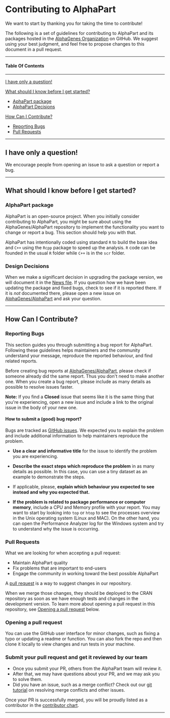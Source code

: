 # Contributing to AlphaPart

We want to start by thanking you for taking the time to contribute!

The following is a set of guidelines for contributing to AlphaPart and its packages hosted in the [AlphaGenes Organization](https://github.com/AlphaGenes) on GitHub. We suggest using your best judgment, and feel free to propose changes to this document in a pull request.

-----

#### Table Of Contents

-----

[I have only a question!](#i-have-only-a-question)

[What should I know before I get started?](#what-should-i-know-before-i-get-started)

 * [AphaPart package](#alphapart-package) 
 * [AlphaPart Decisions](#design-decisions)

[How Can I Contribute?](#how-can-i-contribute)

* [Reporting Bugs](#reporting-bugs)
* [Pull Requests](#pull-requests)

-----

## I have only a question!

We encourage people from opening an issue to ask a question or report a bug. 

-----

## What should I know before I get started?

### AlphaPart package

AlphaPart is an open-source project. When you initially consider contributing to AlphaPart, you might be sure about using the AlphaGenes/AlphaPart repository to implement the functionality you want to change or report a bug. This section should help you with that.

AlphaPart has intentionally coded using standard `R` to build the base idea and `C++` using the `Rcpp` package to speed up the analysis.  `R` code can be founded in the usual `R` folder while `C++` is in the `scr` folder.

### Design Decisions

When we make a significant decision in upgrading the package version, we will document it in the [News file](NEWS.md). If you question how we have been updating the package and fixed bugs, check to see if it is reported there. If it is *not* documented there, please open a new issue on [AlphaGenes/AlphaPart](https://github.com/AlphaGenes/AlphaPart/issues) and ask your question.

-----

## How Can I Contribute?

### Reporting Bugs

This section guides you through submitting a bug report for AlphaPart. Following these guidelines helps maintainers and the community understand your message, reproduce the reported behaviour, and find related reports.

Before creating bug reports at [AlphaGenes/AlphaPart](https://github.com/AlphaGenes/AlphaPart/issues), please check if someone already did the same report. Thus you don't need to make another one. When you create a bug report, please include as many details as possible to resolve issues faster.

**Note:** If you find a **Closed** issue that seems like it is the same thing that you're experiencing, open a new issue and include a link to the original issue in the body of your new one.

#### How to submit a (good) bug report?

Bugs are tracked as [GitHub issues](https://guides.github.com/features/issues/). We expected you to explain the problem and include additional information to help maintainers reproduce the problem. 

* **Use a clear and informative title** for the issue to identify the problem you are experiencing.

* **Describe the exact steps which reproduce the problem** in as many details as possible. In this case, you can use a tiny dataset as an example to demonstrate the steps.

* If applicable, please, **explain which behaviour you expected to see instead and why you expected that.**

* **If the problem is related to package performance or computer memory**, include a CPU and Memory profile with your report.  You may want to start by looking into `top` or `htop` to see the processes overview in the Unix operating system (Linux and MAC). On the other hand, you can open the Performance Analyzer log for the Windows system and try to understand why the issue is occurring.

### Pull Requests

What we are looking for when accepting a pull request:

- Maintain AlphaPart quality
- Fix problems that are important to end-users
- Engage the community in working toward the best possible AlphaPart

A [pull request](https://docs.github.com/en/github/collaborating-with-issues-and-pull-requests/about-pull-requests) is a way to suggest changes in our repository.

When we merge those changes, they should be deployed to the CRAN repository as soon as we have enough tests and changes in the development version. To learn more about opening a pull request in this repository, see [Opening a pull request](#opening-a-pull-request) below.

### Opening a pull request

You can use the GitHub user interface for minor changes, such as fixing a typo or updating a readme or function. You can also fork the repo and then clone it locally to view changes and run tests in your machine.

### Submit your pull request and get it reviewed by our team

- Once you submit your PR, others from the AlphaPart team will review it. 
- After that, we may have questions about your PR, and we may ask you to solve them.
- Did you have an issue, such as a merge conflict? Check out our [git tutorial](https://lab.github.com/githubtraining/managing-merge-conflicts) on resolving merge conflicts and other issues.

Once your PR is successfully merged, you will be proudly listed as a contributor in the [contributor chart](https://github.com/AlphaGenes/AlphaPart/graphs/contributors).

-----



